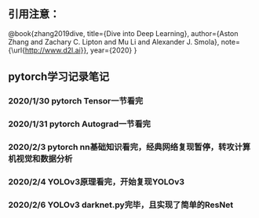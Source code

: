 ## 引用注意：
@book{zhang2019dive,
    title={Dive into Deep Learning},
    author={Aston Zhang and Zachary C. Lipton and Mu Li and Alexander J. Smola},
    note={\url{http://www.d2l.ai}},
    year={2020}
}

## pytorch学习记录笔记
### 2020/1/30 pytorch Tensor一节看完
### 2020/1/31 pytorch Autograd一节看完
### 2020/2/3  pytorch nn基础知识看完，经典网络复现暂停，转攻计算机视觉和数据分析
### 2020/2/4  YOLOv3原理看完，开始复现YOLOv3
### 2020/2/6  YOLOv3 darknet.py完毕，且实现了简单的ResNet